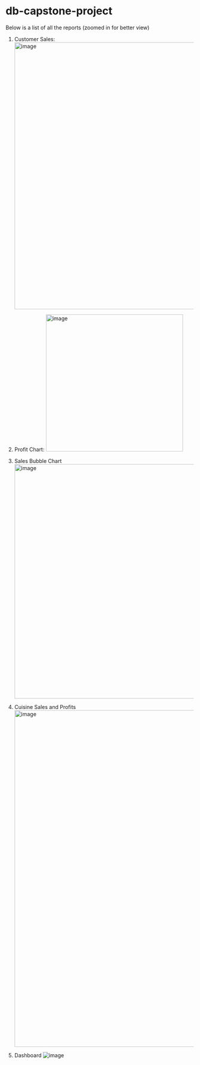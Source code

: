 # db-capstone-project
Below is a list of all the reports (zoomed in for better view)

1. Customer Sales:
   <img width="715" alt="image" src="https://github.com/vibhats30/db-capstone-project/assets/53223858/704af42d-3966-4de4-a8fa-61571d08e7fd">

2. Profit Chart:
   <img width="367" alt="image" src="https://github.com/vibhats30/db-capstone-project/assets/53223858/9312f0db-d0b5-47ba-be2e-6821b1b335ff">

3. Sales Bubble Chart
   <img width="628" alt="image" src="https://github.com/vibhats30/db-capstone-project/assets/53223858/e90620f9-7d87-4ad8-9020-85dc12e2cdd1">

4. Cuisine Sales and Profits
   <img width="902" alt="image" src="https://github.com/vibhats30/db-capstone-project/assets/53223858/ae2d82aa-cecc-424b-a3cf-74d9f5c30cb5">

6.  Dashboard
![image](https://github.com/vibhats30/db-capstone-project/assets/53223858/18b0966a-40bd-4be2-aed3-73f4e0210288)
